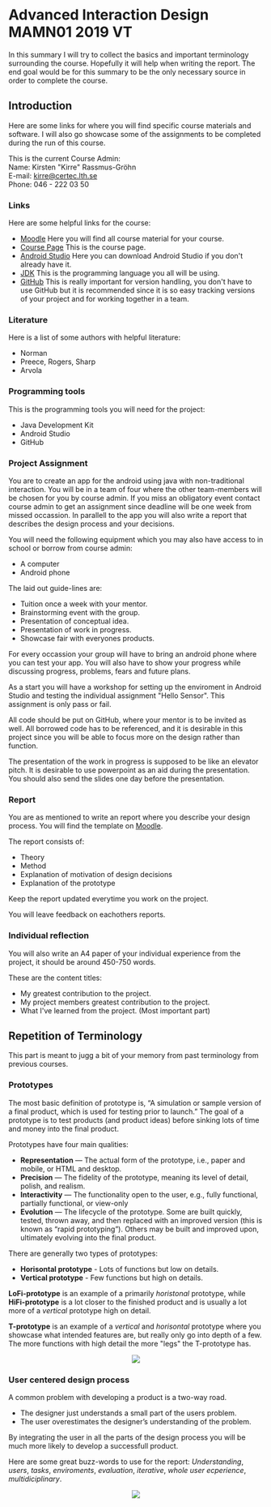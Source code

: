 # Advanced Interaction Design MAMN01 2019 VT
In this summary I will try to collect the basics and important terminology surrounding the course. Hopefully it will help when writing the report. The end goal would be for this summary to be the only necessary source in order to complete the course.

## Introduction
Here are some links for where you will find specific course materials and software. I will also go showcase some of the assignments to be completed during the run of this course.

This is the current Course Admin:  
Name:   Kirsten "Kirre" Rassmus-Gröhn   
E-mail: kirre@certec.lth.se   
Phone:  046 - 222 03 50  

### Links
Here are some helpful links for the course:
* [Moodle](http://moodle.lth.se) Here you will find all course material for your course.
* [Course Page](http://www.eat.lth.se/kurser/interaktionsdesign/avancerad-interaktionsdesign-mamn01/) This is the course page.
* [Android Studio](https://developer.android.com/studio) Here you can download Android Studio if you don't already have it.
* [JDK](https://www.oracle.com/technetwork/java/javase/downloads/jdk11-downloads-5066655.html) This is the programming language you all will be using.
* [GitHub](https://github.com) This is really important for version handling, you don't have to use GitHub but it is recommended since it is so easy tracking versions of your project and for working together in a team.

### Literature
Here is a list of some authors with helpful literature:
* Norman
* Preece, Rogers, Sharp
* Arvola

### Programming tools
This is the programming tools you will need for the project:
* Java Development Kit
* Android Studio
* GitHub

### Project Assignment
You are to create an app for the android using java with non-traditional interaction. You will be in a team of four where the other team-members will be chosen for you by course admin. If you miss an obligatory event contact course admin to get an assignment since deadline will be one week from missed occassion. In parallell to the app you will also write a report that describes the design process and your decisions.

You will need the following equipment which you may also have access to in school or borrow from course admin:
* A computer
* Android phone

The laid out guide-lines are:
* Tuition once a week with your mentor.
* Brainstorming event with the group.
* Presentation of conceptual idea.
* Presentation of work in progress.
* Showcase fair with everyones products.

For every occassion your group will have to bring an android phone where you can test your app. You will also have to show your progress while discussing progress, problems, fears and future plans.

As a start you will have a workshop for setting up the enviroment in Android Studio and testing the individual assignment "Hello Sensor". This assignment is only pass or fail.

All code should be put on GitHub, where your mentor is to be invited as well. All borrowed code has to be referenced, and it is desirable in this project since you will be able to focus more on the design rather than function.

The presentation of the work in progress is supposed to be like an elevator pitch. It is desirable to use powerpoint as an aid during the presentation. You should also send the slides one day before the presentation.

### Report
You are as mentioned to write an report where you describe your design process. You will find the template on [Moodle](http://moodle.lth.se).

The report consists of:
* Theory
* Method
* Explanation of motivation of design decisions
* Explanation of the prototype

Keep the report updated everytime you work on the project.

You will leave feedback on eachothers reports.

### Individual reflection
You will also write an A4 paper of your individual experience from the project, it should be around 450-750 words.

These are the content titles:
* My greatest contribution to the project.
* My project members greatest contribution to the project.
* What I've learned from the project. (Most important part)

## Repetition of Terminology
This part is meant to jugg a bit of your memory from past terminology from previous courses.

### Prototypes
The most basic definition of prototype is, “A simulation or sample version of a final product, which is used for testing prior to launch.” The goal of a prototype is to test products (and product ideas) before sinking lots of time and money into the final product.

Prototypes have four main qualities:
* **Representation** — The actual form of the prototype, i.e., paper and mobile, or HTML and desktop.
* **Precision** — The fidelity of the prototype, meaning its level of detail, polish, and realism.
* **Interactivity** — The functionality open to the user, e.g., fully functional, partially functional, or view-only
* **Evolution** — The lifecycle of the prototype. Some are built quickly, tested, thrown away, and then replaced with an improved version (this is known as “rapid prototyping”). Others may be built and improved upon, ultimately evolving into the final product.

There are generally two types of prototypes:
* **Horisontal prototype** - Lots of functions but low on details.
* **Vertical prototype** - Few functions but high on details.

**LoFi-prototype** is an example of a primarily *horistonal* prototype, while **HiFi-prototype** is a lot closer to the finished product and is usually a lot more of a *vertical* prototype high on detail.

**T-prototype** is an example of a *vertical* and *horisontal* prototype where you showcase what intended features are, but really only go into depth of a few. The more functions with high detail the more "legs" the T-prototype has. 

<p align="center">
  <img src ="http://grouplab.cpsc.ucalgary.ca/saul/681/1998/prototyping/proto.jpg" />
</p>

### User centered design process
A common problem with developing a product is a two-way road.
* The designer just understands a small part of the users problem.
* The user overestimates the designer’s understanding of the problem.

By integrating the user in all the parts of the design process you will be much more likely to develop a successfull product.

Here are some great buzz-words to use for the report: *Understanding*, *users*, *tasks*, *enviroments*, *evaluation*, *iterative*, *whole user ecperience*, *multidiciplinary*.

<p align="center">
  <img src ="https://encrypted-tbn0.gstatic.com/images?q=tbn:ANd9GcQ3DfIl1vdz6r2y5BewF6SVA2wUtXDAGXP2xtCmxt8Qkg3zOVi3" />
</p>

